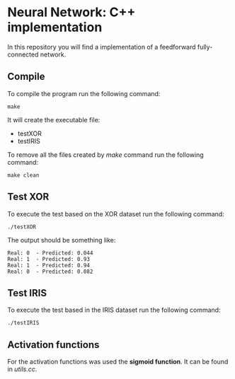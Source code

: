 # Neural Network: C++ implementation
In this repository you will find a implementation of a feedforward fully-connected
network.

## Compile
To compile the program run the following command:
```
make
```
It will create the executable file:
* testXOR
* testIRIS  

To remove all the files created by _make_ command run the following command:
```
make clean
```

## Test XOR
To execute the test based on the XOR dataset run the following command:
```
./testXOR
```
The output should be something like:
```
Real: 0  - Predicted: 0.044
Real: 1  - Predicted: 0.93
Real: 1  - Predicted: 0.94
Real: 0  - Predicted: 0.082
```

## Test IRIS
To execute the test based in the IRIS dataset run the following command:
```
./testIRIS
```

## Activation functions
For the activation functions was used the __sigmoid function__. It can be found in _utils.cc_.
